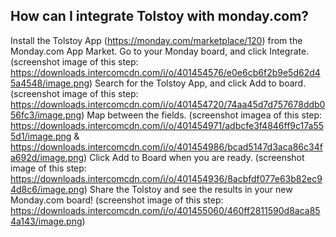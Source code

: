 ## How can I integrate Tolstoy with monday.com?

Install the Tolstoy App (https://monday.com/marketplace/120) from the Monday.com App Market. 
Go to your Monday board, and click Integrate. (screenshot image of this step: https://downloads.intercomcdn.com/i/o/401454576/e0e6cb6f2b9e5d62d45a4548/image.png)
Search for the Tolstoy App, and click Add to board. (screenshot image of this step: https://downloads.intercomcdn.com/i/o/401454720/74aa45d7d757678ddb056fc3/image.png)
Map between the fields. (screenshot imagea of this step: https://downloads.intercomcdn.com/i/o/401454971/adbcfe3f4846ff9c17a555d1/image.png & https://downloads.intercomcdn.com/i/o/401454986/bcad5147d3aca86c34fa692d/image.png)
Click Add to Board when you are ready. (screenshot image of this step: https://downloads.intercomcdn.com/i/o/401454936/8acbfdf077e63b82ec94d8c6/image.png)
Share the Tolstoy and see the results in your new Monday.com board! (screenshot image of this step: https://downloads.intercomcdn.com/i/o/401455060/460ff2811590d8aca854a143/image.png)
